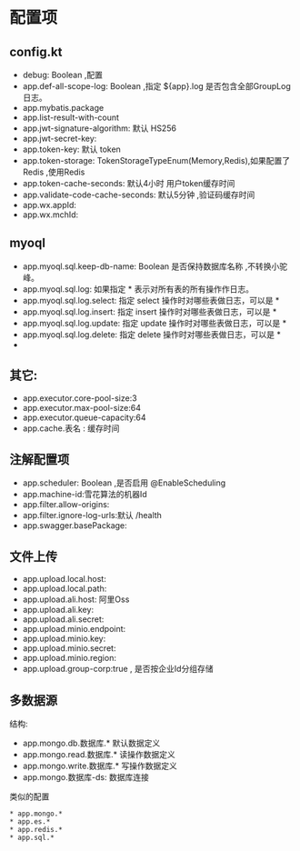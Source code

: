 # 配置项

## config.kt

* debug: Boolean ,配置
* app.def-all-scope-log: Boolean ,指定 ${app}.log 是否包含全部GroupLog日志。
* app.mybatis.package
* app.list-result-with-count
* app.jwt-signature-algorithm: 默认 HS256
* app.jwt-secret-key:
* app.token-key: 默认 token
* app.token-storage: TokenStorageTypeEnum(Memory,Redis),如果配置了Redis ,使用Redis
* app.token-cache-seconds: 默认4小时 用户token缓存时间
* app.validate-code-cache-seconds: 默认5分钟 ,验证码缓存时间
* app.wx.appId:
* app.wx.mchId:
  
## myoql
* app.myoql.sql.keep-db-name: Boolean 是否保持数据库名称 ,不转换小驼峰。
* app.myoql.sql.log: 如果指定 * 表示对所有表的所有操作作日志。
* app.myoql.sql.log.select: 指定 select 操作时对哪些表做日志，可以是 *
* app.myoql.sql.log.insert: 指定 insert 操作时对哪些表做日志，可以是 *
* app.myoql.sql.log.update: 指定 update 操作时对哪些表做日志，可以是 *
* app.myoql.sql.log.delete: 指定 delete 操作时对哪些表做日志，可以是 *
* 
## 其它:

* app.executor.core-pool-size:3
* app.executor.max-pool-size:64
* app.executor.queue-capacity:64
* app.cache.表名 : 缓存时间

## 注解配置项

* app.scheduler: Boolean ,是否启用 @EnableScheduling
* app.machine-id:雪花算法的机器Id
* app.filter.allow-origins:
* app.filter.ignore-log-urls:默认 /health
* app.swagger.basePackage:

## 文件上传

* app.upload.local.host:
* app.upload.local.path:
* app.upload.ali.host: 阿里Oss
* app.upload.ali.key:
* app.upload.ali.secret:
* app.upload.minio.endpoint:
* app.upload.minio.key:
* app.upload.minio.secret:
* app.upload.minio.region:
* app.upload.group-corp:true , 是否按企业Id分组存储

## 多数据源

结构:

* app.mongo.db.数据库.* 默认数据定义
* app.mongo.read.数据库.* 读操作数据定义
* app.mongo.write.数据库.* 写操作数据定义
* app.mongo.数据库-ds: 数据库连接

类似的配置

```
* app.mongo.*
* app.es.*
* app.redis.*
* app.sql.*
```

